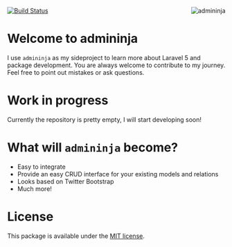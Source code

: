 [![Build Status](https://travis-ci.org/mrk-j/admininja.svg?branch=master)](https://travis-ci.org/mrk-j/admininja)
<img align="right" src="https://cloud.githubusercontent.com/assets/1250622/6046044/ed8e5746-ac9e-11e4-9672-7d16d5c0ff5c.png" alt="admininja" />

Welcome to admininja
===

I use `admininja` as my sideproject to learn more about Laravel 5 and package development. You are always welcome to contribute to my journey. Feel free to point out mistakes or ask questions.

Work in progress
===

Currently the repository is pretty empty, I will start developing soon!

What will `admininja` become?
===

* Easy to integrate
* Provide an easy CRUD interface for your existing models and relations
* Looks based on Twitter Bootstrap
* Much more!

License
===

This package is available under the [MIT license](https://github.com/mrk-j/blob/master/LICENSE).
